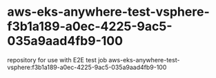 # aws-eks-anywhere-test-vsphere-f3b1a189-a0ec-4225-9ac5-035a9aad4fb9-100
repository for use with E2E test job aws-eks-anywhere-test-vsphere:f3b1a189-a0ec-4225-9ac5-035a9aad4fb9-100
